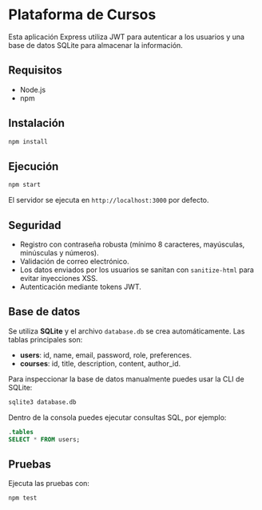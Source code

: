 # Plataforma de Cursos

Esta aplicación Express utiliza JWT para autenticar a los usuarios y una base de datos SQLite para almacenar la información.

## Requisitos
- Node.js
- npm

## Instalación
```bash
npm install
```

## Ejecución
```bash
npm start
```
El servidor se ejecuta en `http://localhost:3000` por defecto.

## Seguridad
- Registro con contraseña robusta (mínimo 8 caracteres, mayúsculas, minúsculas y números).
- Validación de correo electrónico.
- Los datos enviados por los usuarios se sanitan con `sanitize-html` para evitar inyecciones XSS.
- Autenticación mediante tokens JWT.

## Base de datos
Se utiliza **SQLite** y el archivo `database.db` se crea automáticamente. Las tablas principales son:

- **users**: id, name, email, password, role, preferences.
- **courses**: id, title, description, content, author_id.

Para inspeccionar la base de datos manualmente puedes usar la CLI de SQLite:
```bash
sqlite3 database.db
```
Dentro de la consola puedes ejecutar consultas SQL, por ejemplo:
```sql
.tables
SELECT * FROM users;
```

## Pruebas
Ejecuta las pruebas con:
```bash
npm test
```

